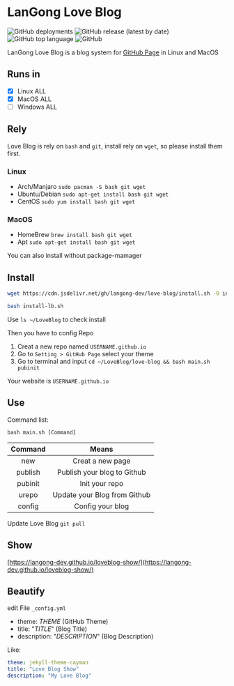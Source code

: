# LanGong Love Blog

![GitHub deployments](https://img.shields.io/github/deployments/langong-dev/love-blog/github-pages)  ![GitHub release (latest by date)](https://img.shields.io/github/v/release/langong-dev/love-blog)  ![GitHub top language](https://img.shields.io/github/languages/top/langong-dev/love-blog)  ![GitHub](https://img.shields.io/github/license/langong-dev/love-blog)

LanGong Love Blog is a blog system for [GitHub Page](https://pages.github.io) in Linux and MacOS

## Runs in

- [x] Linux ALL
- [x] MacOS ALL
- [ ] Windows ALL

## Rely

Love Blog is rely on `bash` and `git`, install rely on `wget`, so please install them first.

### Linux

- Arch/Manjaro `sudo pacman -S bash git wget`
- Ubuntu/Debian `sudo apt-get install bash git wget`
- CentOS `sudo yum install bash git wget`

### MacOS

- HomeBrew `brew install bash git wget`
- Apt `sudo apt-get install bash git wget`

You can also install without package-mamager

## Install 

```bash
wget https://cdn.jsdelivr.net/gh/langong-dev/love-blog/install.sh -O install-lb.sh

bash install-lb.sh
```

Use `ls ~/LoveBlog` to check install

Then you have to config Repo

1. Creat a new repo named `USERNAME.github.io`
2. Go to `Setting > GitHub Page` select your theme
3. Go to terminal and input `cd ~/LoveBlog/love-blog && bash main.sh pubinit`

Your website is `USERNAME.github.io`

## Use

Command list:

`bash main.sh [Command]`

|Command|Means|
|:---:|:---:|
|new|Creat a new page|
|publish|Publish your blog to Github|
|pubinit|Init your repo|
|urepo|Update your Blog from Github|
|config|Config your blog|

Update Love Blog `git pull`

## Show

[https://langong-dev.github.io/loveblog-show/](https://langong-dev.github.io/loveblog-show/)

## Beautify

edit File `_config.yml`

- theme: _THEME_ (GitHub Theme)
- title: "_TITLE_" (Blog Title)
- description: "_DESCRIPTION_" (Blog Description)

Like:

```yaml
theme: jekyll-theme-cayman
title: "Love Blog Show"
description: "My Love Blog"
```
